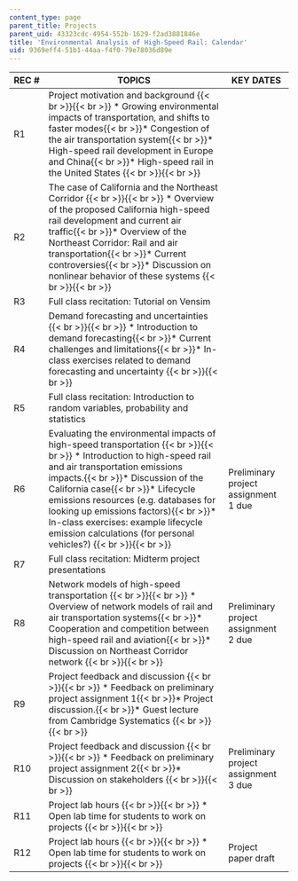 ```yaml
---
content_type: page
parent_title: Projects
parent_uid: 43323cdc-4954-552b-1629-f2ad3881846e
title: 'Environmental Analysis of High-Speed Rail: Calendar'
uid: 9369eff4-51b1-44aa-f4f0-79e78036d89e
---
```


| REC # | TOPICS | KEY DATES |
| --- | --- | --- |
| R1 | Project motivation and background {{< br >}}{{< br >}} *   Growing environmental impacts of transportation, and shifts to faster modes{{< br >}}*   Congestion of the air transportation system{{< br >}}*   High-speed rail development in Europe and China{{< br >}}*   High-speed rail in the United States {{< br >}}{{< br >}}  | &nbsp; |
| R2 | The case of California and the Northeast Corridor {{< br >}}{{< br >}} *   Overview of the proposed California high-speed rail development and current air traffic{{< br >}}*   Overview of the Northeast Corridor: Rail and air transportation{{< br >}}*   Current controversies{{< br >}}*   Discussion on nonlinear behavior of these systems {{< br >}}{{< br >}}  | &nbsp; |
| R3 | Full class recitation: Tutorial on Vensim | &nbsp; |
| R4 | Demand forecasting and uncertainties {{< br >}}{{< br >}} *   Introduction to demand forecasting{{< br >}}*   Current challenges and limitations{{< br >}}*   In-class exercises related to demand forecasting and uncertainty {{< br >}}{{< br >}}  | &nbsp; |
| R5 | Full class recitation: Introduction to random variables, probability and statistics | &nbsp; |
| R6 | Evaluating the environmental impacts of high-speed transportation {{< br >}}{{< br >}} *   Introduction to high-speed rail and air transportation emissions impacts.{{< br >}}*   Discussion of the California case{{< br >}}*   Lifecycle emissions resources (e.g. databases for looking up emissions factors){{< br >}}*   In-class exercises: example lifecycle emission calculations (for personal vehicles?) {{< br >}}{{< br >}}  | Preliminary project assignment 1 due |
| R7 | Full class recitation: Midterm project presentations | &nbsp; |
| R8 | Network models of high-speed transportation {{< br >}}{{< br >}} *   Overview of network models of rail and air transportation systems{{< br >}}*   Cooperation and competition between high-speed rail and aviation{{< br >}}*   Discussion on Northeast Corridor network {{< br >}}{{< br >}}  | Preliminary project assignment 2 due |
| R9 | Project feedback and discussion {{< br >}}{{< br >}} *   Feedback on preliminary project assignment 1{{< br >}}*   Project discussion.{{< br >}}*   Guest lecture from Cambridge Systematics {{< br >}}{{< br >}}  | &nbsp; |
| R10 | Project feedback and discussion {{< br >}}{{< br >}} *   Feedback on preliminary project assignment 2{{< br >}}*   Discussion on stakeholders {{< br >}}{{< br >}}  | Preliminary project assignment 3 due |
| R11 | Project lab hours {{< br >}}{{< br >}} *   Open lab time for students to work on projects {{< br >}}{{< br >}}  | &nbsp; |
| R12 | Project lab hours {{< br >}}{{< br >}} *   Open lab time for students to work on projects {{< br >}}{{< br >}}  | Project paper draft